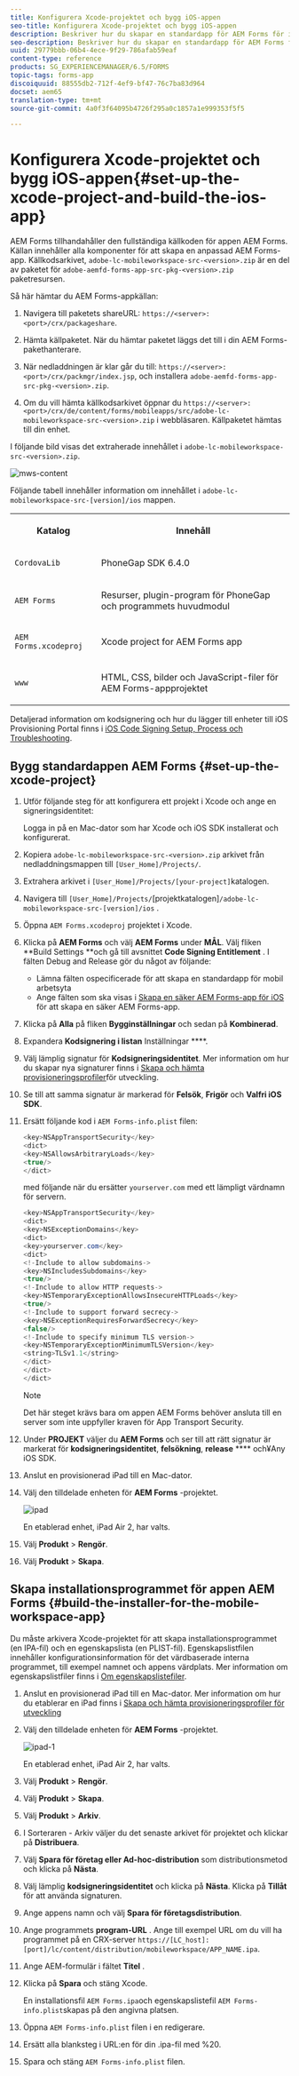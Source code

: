 ```yaml
---
title: Konfigurera Xcode-projektet och bygg iOS-appen
seo-title: Konfigurera Xcode-projektet och bygg iOS-appen
description: Beskriver hur du skapar en standardapp för AEM Forms för iOS.
seo-description: Beskriver hur du skapar en standardapp för AEM Forms för iOS.
uuid: 29779bbb-06b4-4ece-9f29-786afab59eaf
content-type: reference
products: SG_EXPERIENCEMANAGER/6.5/FORMS
topic-tags: forms-app
discoiquuid: 88555db2-712f-4ef9-bf47-76c7ba83d964
docset: aem65
translation-type: tm+mt
source-git-commit: 4a0f3f64095b4726f295a0c1857a1e999353f5f5

---
```



# Konfigurera Xcode-projektet och bygg iOS-appen{#set-up-the-xcode-project-and-build-the-ios-app}

AEM Forms tillhandahåller den fullständiga källkoden för appen AEM Forms. Källan innehåller alla komponenter för att skapa en anpassad AEM Forms-app. Källkodsarkivet, `adobe-lc-mobileworkspace-src-<version>.zip` är en del av paketet för `adobe-aemfd-forms-app-src-pkg-<version>.zip` paketresursen.

Så här hämtar du AEM Forms-appkällan:

1. Navigera till paketets shareURL: `https://<server>:<port>/crx/packageshare`.

1. Hämta källpaketet. När du hämtar paketet läggs det till i din AEM Forms-pakethanterare.
1. När nedladdningen är klar går du till: `https://<server>:<port>/crx/packmgr/index.jsp`, och installera `adobe-aemfd-forms-app-src-pkg-<version>.zip`.

1. Om du vill hämta källkodsarkivet öppnar du `https://<server>:<port>/crx/de/content/forms/mobileapps/src/adobe-lc-mobileworkspace-src-<version>.zip` i webbläsaren.
Källpaketet hämtas till din enhet.

I följande bild visas det extraherade innehållet i `adobe-lc-mobileworkspace-src-<version>.zip`.

![mws-content](assets/mws-content.png)

Följande tabell innehåller information om innehållet i `adobe-lc-mobileworkspace-src-[version]/ios` mappen.

<table>
 <tbody>
  <tr>
   <th><p>Katalog</p> </th>
   <th><p>Innehåll</p> </th>
  </tr>
  <tr>
   <td><p><code>CordovaLib</code></p> </td>
   <td><p>PhoneGap SDK 6.4.0</p> </td>
  </tr>
  <tr>
   <td><p><code>AEM Forms</code></p> </td>
   <td><p>Resurser, plugin-program för PhoneGap och programmets huvudmodul</p> </td>
  </tr>
  <tr>
   <td><p><code>AEM Forms.xcodeproj</code></p> </td>
   <td><p>Xcode project for AEM Forms app</p> </td>
  </tr>
  <tr>
   <td><p><code>www</code></p> </td>
   <td><p>HTML, CSS, bilder och JavaScript-filer för AEM Forms-appprojektet</p> </td>
  </tr>
 </tbody>
</table>

Detaljerad information om kodsignering och hur du lägger till enheter till iOS Provisioning Portal finns i [iOS Code Signing Setup, Process och Troubleshooting](https://developer.apple.com/library/ios/documentation/IDEs/Conceptual/AppDistributionGuide/MaintainingCertificates/MaintainingCertificates.html).

## Bygg standardappen AEM Forms {#set-up-the-xcode-project}

1. Utför följande steg för att konfigurera ett projekt i Xcode och ange en signeringsidentitet:

   Logga in på en Mac-dator som har Xcode och iOS SDK installerat och konfigurerat.

1. Kopiera `adobe-lc-mobileworkspace-src-<version>.zip` arkivet från nedladdningsmappen till `[User_Home]/Projects/`.
1. Extrahera arkivet i `[User_Home]/Projects/[your-project]`katalogen.
1. Navigera till ` [User_Home]/Projects/ `[projektkatalogen]`/adobe-lc-mobileworkspace-src-[version]/ios` .
1. Öppna `AEM Forms.xcodeproj` projektet i Xcode.
1. Klicka på **AEM Forms** och välj **AEM Forms** under **MÅL**. Välj fliken **Build Settings **och gå till avsnittet **Code Signing Entitlement** . I fälten Debug and Release gör du något av följande:

   * Lämna fälten ospecificerade för att skapa en standardapp för mobil arbetsyta
   * Ange fälten som ska visas i [Skapa en säker AEM Forms-app för iOS](/help/forms/using/building-secure-mobile-workspace-app.md) för att skapa en säker AEM Forms-app.

1. Klicka på **Alla** på fliken **Bygginställningar** och sedan på **Kombinerad**.
1. Expandera **Kodsignering i listan** Inställningar ****.
1. Välj lämplig signatur för **Kodsigneringsidentitet**. Mer information om hur du skapar nya signaturer finns i [Skapa och hämta provisioneringsprofiler](https://developer.apple.com/library/ios/documentation/IDEs/Conceptual/AppStoreDistributionTutorial/CreatingYourTeamProvisioningProfile/CreatingYourTeamProvisioningProfile.html)för utveckling.
1. Se till att samma signatur är markerad för **Felsök**, **Frigör** och **Valfri iOS SDK**.
1. Ersätt följande kod i `AEM Forms-info.plist` filen:

   ```java
   <key>NSAppTransportSecurity</key>
   <dict>
   <key>NSAllowsArbitraryLoads</key>
   <true/>
   </dict>
   ```

   med följande när du ersätter `yourserver.com` med ett lämpligt värdnamn för servern.

   ```java
   <key>NSAppTransportSecurity</key>
   <dict>
   <key>NSExceptionDomains</key>
   <dict>
   <key>yourserver.com</key>
   <dict>
   <!-Include to allow subdomains->
   <key>NSIncludesSubdomains</key>
   <true/>
   <!-Include to allow HTTP requests->
   <key>NSTemporaryExceptionAllowsInsecureHTTPLoads</key>
   <true/>
   <!-Include to support forward secrecy->
   <key>NSExceptionRequiresForwardSecrecy</key>
   <false/>
   <!-Include to specify minimum TLS version->
   <key>NSTemporaryExceptionMinimumTLSVersion</key>
   <string>TLSv1.1</string>
   </dict>
   </dict>
   </dict>
   ```

   >[!NOTE]
   >
   >Det här steget krävs bara om appen AEM Forms behöver ansluta till en server som inte uppfyller kraven för App Transport Security.

1. Under **PROJEKT** väljer du **AEM Forms** och ser till att rätt signatur är markerat för **kodsigneringsidentitet**, **felsökning**, **release** **** och¥Any iOS SDK.
1. Anslut en provisionerad iPad till en Mac-dator.
1. Välj den tilldelade enheten för **AEM Forms** -projektet.

   ![ipad](assets/ipad.png)

   En etablerad enhet, iPad Air 2, har valts.

1. Välj **Produkt** > **Rengör**.
1. Välj **Produkt** > **Skapa**.

## Skapa installationsprogrammet för appen AEM Forms {#build-the-installer-for-the-mobile-workspace-app}

Du måste arkivera Xcode-projektet för att skapa installationsprogrammet (en IPA-fil) och en egenskapslista (en PLIST-fil). Egenskapslistfilen innehåller konfigurationsinformation för det värdbaserade interna programmet, till exempel namnet och appens värdplats. Mer information om egenskapslistfiler finns i [Om egenskapslistefiler](https://developer.apple.com/library/ios/#documentation/general/Reference/InfoPlistKeyReference/Articles/AboutInformationPropertyListFiles.html).

1. Anslut en provisionerad iPad till en Mac-dator. Mer information om hur du etablerar en iPad finns i [Skapa och hämta provisioneringsprofiler för utveckling](https://developer.apple.com/library/ios/documentation/IDEs/Conceptual/AppStoreDistributionTutorial/CreatingYourTeamProvisioningProfile/CreatingYourTeamProvisioningProfile.html)
1. Välj den tilldelade enheten för **AEM Forms** -projektet.

   ![ipad-1](assets/ipad-1.png)

   En etablerad enhet, iPad Air 2, har valts.

1. Välj **Produkt** > **Rengör**.
1. Välj **Produkt** > **Skapa**.
1. Välj **Produkt** > **Arkiv**.
1. I Sorteraren - Arkiv väljer du det senaste arkivet för projektet och klickar på **Distribuera**.
1. Välj **Spara för företag eller Ad-hoc-distribution** som distributionsmetod och klicka på **Nästa**.
1. Välj lämplig **kodsigneringsidentitet** och klicka på **Nästa**. Klicka på **Tillåt** för att använda signaturen.
1. Ange appens namn och välj **Spara för företagsdistribution**.
1. Ange programmets **program-URL** . Ange till exempel URL om du vill ha programmet på en CRX-server `https://[LC_host]:[port]/lc/content/distribution/mobileworkspace/APP_NAME.ipa`.
1. Ange AEM-formulär i fältet **Titel** .
1. Klicka på **Spara** och stäng Xcode.

   En installationsfil `AEM Forms.ipa`och egenskapslistefil `AEM Forms-info.plist`skapas på den angivna platsen.

1. Öppna `AEM Forms-info.plist` filen i en redigerare.
1. Ersätt alla blanksteg i URL:en för din .ipa-fil med %20.
1. Spara och stäng `AEM Forms-info.plist` filen.
